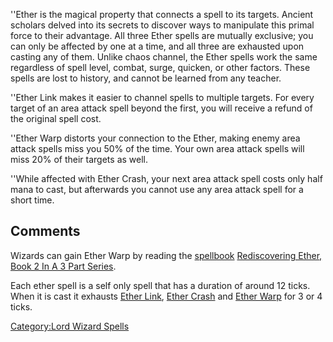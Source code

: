 ''Ether is the magical property that connects a spell to its targets.
Ancient scholars delved into its secrets to discover ways to manipulate
this primal force to their advantage. All three Ether spells are
mutually exclusive; you can only be affected by one at a time, and all
three are exhausted upon casting any of them. Unlike chaos channel, the
Ether spells work the same regardless of spell level, combat, surge,
quicken, or other factors. These spells are lost to history, and cannot
be learned from any teacher.

''Ether Link makes it easier to channel spells to multiple targets. For
every target of an area attack spell beyond the first, you will receive
a refund of the original spell cost.

''Ether Warp distorts your connection to the Ether, making enemy area
attack spells miss you 50% of the time. Your own area attack spells will
miss 20% of their targets as well.

''While affected with Ether Crash, your next area attack spell costs
only half mana to cast, but afterwards you cannot use any area attack
spell for a short time.

## Comments

Wizards can gain Ether Warp by reading the [
spellbook](:Category:Spellbooks "wikilink") [Rediscovering Ether, Book 2
In A 3 Part
Series](Rediscovering_Ether,_Book_2_In_A_3_Part_Series "wikilink").

Each ether spell is a self only spell that has a duration of around 12
ticks. When it is cast it exhausts [Ether Link](Ether_Link "wikilink"),
[Ether Crash](Ether_Crash "wikilink") and [Ether
Warp](Ether_Warp "wikilink") for 3 or 4 ticks.

[Category:Lord Wizard Spells](Category:Lord_Wizard_Spells "wikilink")
